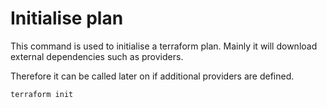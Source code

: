 # Initialise plan
This command is used to initialise a 
terraform plan. Mainly it will download
external dependencies such as providers.

Therefore it can be called later on if 
additional providers are defined.

``` sh
terraform init
```

